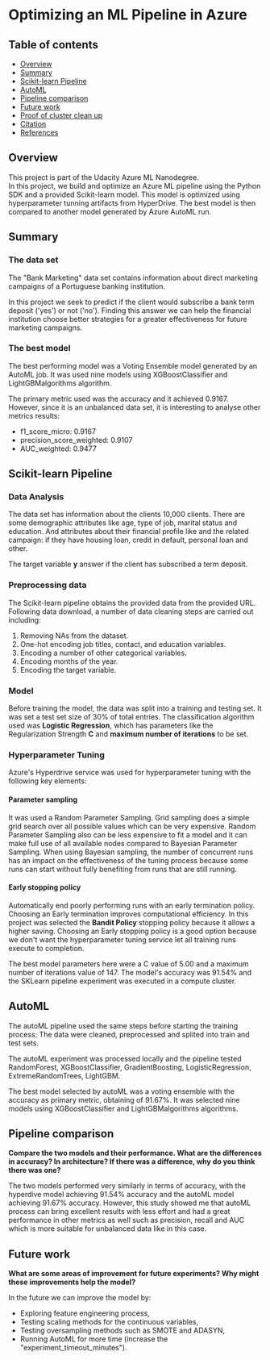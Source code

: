 # Optimizing an ML Pipeline in Azure


## Table of contents
   * [Overview](#Overview)
   * [Summary](#Summary)
   * [Scikit-learn Pipeline](#Scikit-learn-Pipeline)
   * [AutoML](#AutoML)
   * [Pipeline comparison](#Pipeline-comparison)
   * [Future work](#Future-work)
   * [Proof of cluster clean up](#Proof-of-cluster-clean-up)
   * [Citation](#Citation)
   * [References](#References)
   

## Overview
This project is part of the Udacity Azure ML Nanodegree.  
In this project, we build and optimize an Azure ML pipeline using the Python SDK and a provided Scikit-learn model. This model is optimized using hyperparameter tunning artifacts from HyperDrive. The best model is then compared to another model generated by Azure AutoML run.


## Summary

### The data set
The "Bank Marketing" data set contains information about direct marketing campaigns of a Portuguese banking institution.  

In this project we seek to predict if the client would subscribe a bank term deposit ('yes') or not ('no'). Finding this answer we can help the financial institution choose better strategies for a greater effectiveness for future marketing campaigns. 

### The best model  

The best performing model was a Voting Ensemble model generated by an AutoML job. It was used nine models using   XGBoostClassifier and LightGBMalgorithms algorithm. 

The primary metric used was the accuracy and it achieved 0.9167.  
However, since it is an unbalanced data set, it is interesting to analyse other metrics results:  
- f1_score_micro: 0.9167
- precision_score_weighted: 0.9107
- AUC_weighted: 0.9477


## Scikit-learn Pipeline

### Data Analysis

The data set has information about the clients 10,000 clients. There are some demographic attributes like age, type of job, marital status and education. And attributes about their financial profile like and the related campaign: if they have housing loan, credit in default, personal loan and other.  

The target variable **y** answer if the client has subscribed a term deposit.

### Preprocessing data

The Scikit-learn pipeline obtains the provided data from the provided URL. Following data download, a number of data cleaning steps are carried out including:

1. Removing NAs from the dataset.
2. One-hot encoding job titles, contact, and education variables.
3. Encoding a number of other categorical variables.
4. Encoding months of the year.
5. Encoding the target variable.


### Model

Before training the model, the data was split into a training and testing set. It was set a test set size of 30% of total entries. The classification algorithm used was **Logistic Regression**, which has parameters like the Regularization Strength **C** and **maximum number of iterations** to be set.


### Hyperparameter Tuning

Azure's Hyperdrive service was used for hyperparameter tuning with the following key elements:

#### Parameter sampling

It was used a Random Parameter Sampling. 
Grid sampling does a simple grid search over all possible values which can be very expensive.
Random Parameter Sampling also can be less expensive to fit a model and it can make full use of all available nodes compared to Bayesian Parameter Sampling.
When using Bayesian sampling, the number of concurrent runs has an impact on the effectiveness of the tuning process  because some runs can start without fully benefiting from runs that are still running.

#### Early stopping policy  

Automatically end poorly performing runs with an early termination policy. 
Choosing an Early termination improves computational efficiency. In this project was selected the **Bandit Policy** stopping policy because it allows a higher saving. Choosing an Early stopping policy is a good option because we don't want the hyperparameter tuning service let all training runs execute to completion. 

The best model parameters here were a C value of 5.00 and a maximum number of iterations value of 147. The model's accuracy was 91.54% and the SKLearn pipeline experiment was executed in a compute cluster.



## AutoML  

The autoML pipeline used the same steps before starting the training process: The data were cleaned, preprocessed and splited into train and test sets.  

The autoML experiment was processed locally and the pipeline tested RandomForest, XGBoostClassifier, GradientBoosting, LogisticRegression, ExtremeRandomTrees, LightGBM.  

The best model selected by autoML was a voting ensemble with the accuracy as primary metric, obtaining of 91.67%. It was selected nine models using XGBoostClassifier and LightGBMalgorithms algorithms.  


## Pipeline comparison
**Compare the two models and their performance. What are the differences in accuracy? In architecture? If there was a difference, why do you think there was one?**

The two models performed very similarly in terms of accuracy, with the hyperdive model achieving 91.54% accuracy and the autoML model achieving 91.67% accuracy. However, this study showed me that autoML process can bring excellent results with less effort and had a great performance in other metrics as well such as precision, recall and AUC which is more suitable for unbalanced data like in this case. 


## Future work
**What are some areas of improvement for future experiments? Why might these improvements help the model?**

In the future we can improve the model by: 

- Exploring feature engineering process,
- Testing scaling methods for the continuous variables,
- Testing oversampling methods such as SMOTE and ADASYN,
- Running AutoML for more time (increase the "experiment_timeout_minutes").

